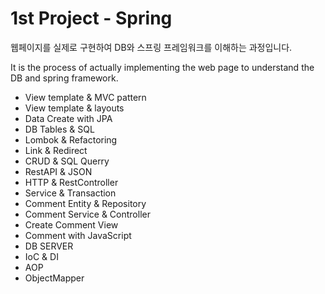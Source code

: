 # 1st Project - Spring 

웹페이지를 실제로 구현하여 DB와 스프링 프레임워크를 이해하는 과정입니다. <div>
It is the process of actually implementing the web page to understand the DB and spring framework.

- View template & MVC pattern
- View template & layouts
- Data Create with JPA
- DB Tables & SQL
- Lombok & Refactoring
- Link & Redirect
- CRUD & SQL Querry
- RestAPI & JSON
- HTTP & RestController
- Service & Transaction
- Comment Entity & Repository
- Comment Service & Controller
- Create Comment View
- Comment with JavaScript
- DB SERVER
- IoC & DI
- AOP
- ObjectMapper
